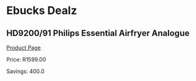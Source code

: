 
# Ebucks Dealz
## HD9200/91 Philips Essential Airfryer Analogue
[Product Page](https://www.ebucks.com/web/shop/productSelected.do?prodId=1165765838&catId=704983235)

Price: R1599.00

Savings: 400.0


	